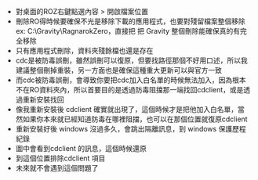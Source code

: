 - 對桌面的ROZ右鍵點選內容 > 開啟檔案位置
- 刪除RO得時候要確保不光是移除下載的應用程式，也要對殘留檔案整個移除 ex: C:\Gravity\RagnarokZero，直接把 把 Gravity 整個刪除能確保真的有完全移除
- 只有應用程式刪除，資料夾殘餘檔也還是存在
- cdc是被防毒誤刪，雖然誤刪可以復原，但要找路徑那個不好用口述，所以我建議整個刪掉重裝，另一方面也是確保這種重大更新可以與官方一致
- 而cdc被防毒誤刪，會導致你要把cdc加入白名單的時候無法加入，因為根本不在RO資料夾內，所以首要目的是透過防毒阻擋那一端找回cdclient，或是透過重新安裝找回
- 像我重新安裝後 cdclient 確實就出現了，這個時候才是把他加入白名單，當然如果你本來就已經知道防毒在哪裡阻擋，也可以在那個位置就復原cdclient
- 重新安裝好後 windows 沒過多久，會跳出隔離訊息，到 windows 保護歷程紀錄
- 圖中會看到cdclient 的訊息，這個時候還原
- 到這個位置排除cdclient 項目
- 未來就不會遇到這個問題了
